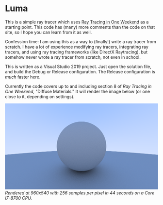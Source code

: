 # Luma

This is a simple ray tracer which uses [Ray Tracing in One Weekend](https://raytracing.github.io/books/RayTracingInOneWeekend.html) as a starting point. This code has (many) more comments than the code on that site, so I hope you can learn from it as well.

Confession time: I am using this as a way to (finally!) write a ray tracer from scratch. I have a lot of experience modifying ray tracers, integrating ray tracers, and using ray tracing frameworks (like DirectX Raytracing), but somehow never wrote a ray tracer from scratch, not even in school.

This is written as a Visual Studio 2019 project. Just open the solution file, and build the Debug or Release configuration. The Release configuration is _much_ faster here.

Currently the code covers up to and including section 8 of _Ray Tracing in One Weekend_, "Diffuse Materials." It will render the image below (or one close to it, depending on settings).

![Sample Image](Doc/sample.png)
_Rendered at 960x540 with 256 samples per pixel in 44 seconds on a Core i7-8700 CPU._
